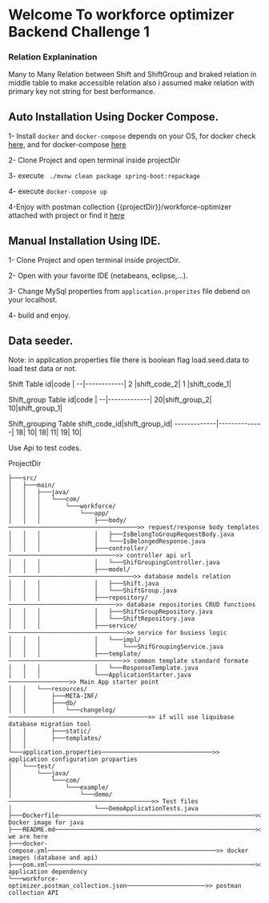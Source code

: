 # Welcome To workforce optimizer Backend Challenge 1



### Relation Explanination
Many to Many Relation between Shift and ShiftGroup and braked relation in middle table to make accessible relation also i assumed make relation with primary key not string for best berformance.


## Auto Installation Using Docker Compose.
1- Install ```docker``` and ```docker-compose``` depends on your OS,  for docker check [here](https://docs.docker.com/get-docker/), and for docker-compose [here](https://docs.docker.com/compose/install/)

2- Clone Project and open terminal inside projectDir

3- execute ``` ./mvnw clean package spring-boot:repackage```

4- execute ```docker-compose up```

4-Enjoy with postman collection {{projectDir}}/workforce-optimizer attached with project or find it [here](https://www.getpostman.com/collections/2c129af84b63f71ef90b)



## Manual Installation Using IDE.

1- Clone Project and open terminal inside projectDir.

2- Open with your favorite IDE (netabeans, eclipse,...).

3- Change MySql properties from ```application.properites``` file debend on your localhost.

4- build and enjoy.



## Data seeder.
Note: in application.properties file there is boolean flag load.seed.data to load test data or not.

Shift Table
id|code        |
--|------------|
2 |shift_code_2|
1 |shift_code_1|

Shift_group Table
id|code         |
--|-------------|
20|shift_group_2|
10|shift_group_1|

Shift_grouping Table
shift_code_id|shift_group_id|
-------------|--------------|
           18|            10|
           18|            11|
           19|            10|

Use Api to test codes.

ProjectDir
```
├───src/
│   ├───main/
│   │   ├───java/
│   │   │   └───com/
│   │   │       └───workforce/
│   │   │           └───app/
│   │   │               ├───body/────────────────────────────────────>> request/response body templates
│   │   │               │   ├───IsBelongToGroupRequestBody.java
│   │   │               │   └───IsBelongedResponse.java
│   │   │               ├───controller/──────────────────────────────>> controller api url
│   │   │               │   └───ShifGroupingController.java
│   │   │               ├───model/───────────────────────────────────>> database models relation
│   │   │               │   ├───Shift.java
│   │   │               │   └───ShiftGroup.java
│   │   │               ├───repository/──────────────────────────────>> database repositories CRUD functions
│   │   │               │   ├───ShiftGroupRepository.java
│   │   │               │   └───ShiftRepository.java
│   │   │               ├───service/─────────────────────────────────>> service for busiess logic
│   │   │               │   └───impl/
│   │   │               │       └───ShifGroupingService.java
│   │   │               ├───template/────────────────────────────────>> common template standard formate
│   │   │               │   └───ResponseTemplate.java
│   │   │               └───ApplicationStarter.java ─────────────────>> Main App starter point
│   │   └───resources/
│   │       ├───META-INF/
│   │       ├───db/
│   │       │   └───changelog/───────────────────────────────────────>> if will use liquibase database migration tool
│   │       ├───static/
│   │       ├───templates/
│   │       └───application.properties───────────────────────────────>> application configuration proparties 
│   └───test/
│       └───java/
│           └───com/
│               └───example/
│                   └───demo/────────────────────────────────────────>> Test files
│                       └───DemoApplicationTests.java
├───Dockerfile───────────────────────────────────────────────────────>> Docker image for java
├───README.md────────────────────────────────────────────────────────>> we are here
├───docker-compose.yml───────────────────────────────────────────────>> docker images (database and api)
├───pom.xml──────────────────────────────────────────────────────────>> application dependency 
└───workforce-optimizer.postman_collection.json──────────────────────>> postman collection API
```